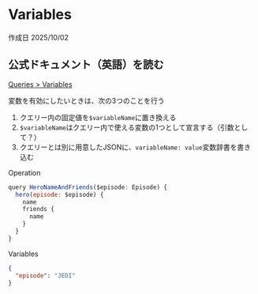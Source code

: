# Variables

作成日 2025/10/02

## 公式ドキュメント（英語）を読む

[Queries > Variables](https://graphql.org/learn/queries/#variables)

変数を有効にしたいときは、次の3つのことを行う

1. クエリー内の固定値を`$variableName`に置き換える
2. `$variableName`はクエリー内で使える変数の1つとして宣言する（引数として？）
3. クエリーとは別に用意したJSONに、`variableName: value`変数辞書を書き込む

Operation

```javascript
query HeroNameAndFriends($episode: Episode) {
  hero(episode: $episode) {
    name
    friends {
      name
    }
  }
}
```

Variables

```json
{
  "episode": "JEDI"
}
```
